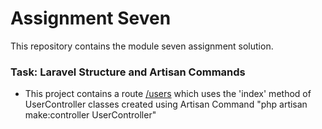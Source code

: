 # Assignment Seven

This repository contains the module seven assignment solution.

### Task: Laravel Structure and Artisan Commands

- This project contains a route [/users](#) which uses the 'index' method of UserController classes created using Artisan Command "php artisan make:controller UserController"

